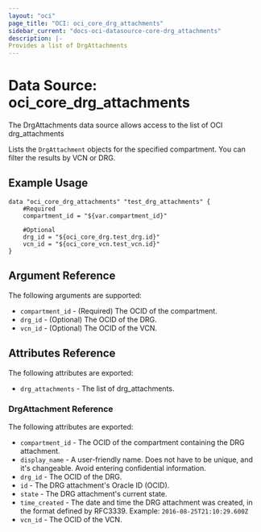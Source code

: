```yaml
---
layout: "oci"
page_title: "OCI: oci_core_drg_attachments"
sidebar_current: "docs-oci-datasource-core-drg_attachments"
description: |-
Provides a list of DrgAttachments
---
```

# Data Source: oci_core_drg_attachments
The DrgAttachments data source allows access to the list of OCI drg_attachments

Lists the `DrgAttachment` objects for the specified compartment. You can filter the
results by VCN or DRG.


## Example Usage

```hcl
data "oci_core_drg_attachments" "test_drg_attachments" {
	#Required
	compartment_id = "${var.compartment_id}"

	#Optional
	drg_id = "${oci_core_drg.test_drg.id}"
	vcn_id = "${oci_core_vcn.test_vcn.id}"
}
```

## Argument Reference

The following arguments are supported:

* `compartment_id` - (Required) The OCID of the compartment.
* `drg_id` - (Optional) The OCID of the DRG.
* `vcn_id` - (Optional) The OCID of the VCN.


## Attributes Reference

The following attributes are exported:

* `drg_attachments` - The list of drg_attachments.

### DrgAttachment Reference

The following attributes are exported:

* `compartment_id` - The OCID of the compartment containing the DRG attachment.
* `display_name` - A user-friendly name. Does not have to be unique, and it's changeable. Avoid entering confidential information. 
* `drg_id` - The OCID of the DRG.
* `id` - The DRG attachment's Oracle ID (OCID).
* `state` - The DRG attachment's current state.
* `time_created` - The date and time the DRG attachment was created, in the format defined by RFC3339.  Example: `2016-08-25T21:10:29.600Z` 
* `vcn_id` - The OCID of the VCN.

